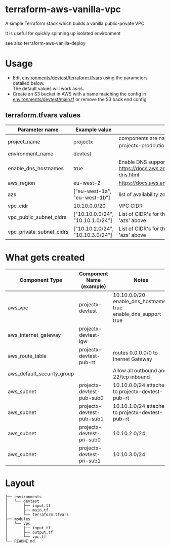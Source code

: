# terraform-aws-vanilla-vpc
A simple Terraform stack which builds a vanilla public-private VPC

It is useful for quickly spinning up isolated environment

see also terraform-aws-vanilla-deploy

# Usage 
* Edit [environments/devtest/terraform.tfvars](environments/devtest/terraform.tfvars)
using the parameters detailed below.  
The default values will work as-is.
* Create an S3 bucket in AWS with a name matching the config in
[environments/devtest/main.tf](environments/devtest/main.tf) or remove the S3 back end config

## terraform.tfvars values
| Parameter name           | Example value                    | Notes                                                                                       |
|--------------------------|----------------------------------|---------------------------------------------------------------------------------------------|
| project_name             | projectx                         | components are named ${project_name}-${environment_name}-<component> e.g. projectx-prodcution-pri-sub1                        |
| environment_name         | devtest                          |                                                                                             |
| enable_dns_hostnames     | true                             | Enable DNS support as # https://docs.aws.amazon.com/AmazonVPC/latest/UserGuide/vpc-dns.html |
| aws_region               | eu-west-2                        | https://docs.aws.amazon.com/general/latest/gr/rande.html                                    |
| azs                      | ["eu-west-1a", "eu-west-1b"]     | list of availability zones to deploy subnets into                                           |
| vpc_cidr                 | 10.10.0.0/20                     | VPC CIDR                                                                                    |
| vpc_public_subnet_cidrs  | ["10.10.0.0/24", "10.10.1.0/24"] | List of CIDR's for the public subnets.  Length must be the same as 'azs' above              |
| vpc_private_subnet_cidrs | ["10.10.2.0/24", "10.10.3.0/24"] | List of CIDR's for the private subnets. Length must be the same as 'azs' above              |


# What gets created
| Component Type             | Component Name (example)  | Notes
|----------------------------|---------------------------|-----------------------------------------------------------------|
| aws_vpc                    | projectx-devtest          |  10.10.0.0/20 enable_dns_hostnames true enable_dns_support true |
| aws_internet_gateway       | projectx-devtest-igw      |                                                                 |
| aws_route_table            | projectx-devtest-pub-rt   | routes 0.0.0.0/0 to Inernet Gateway                             |
| aws_default_security_group |                           | Allow all outbound and 22/tcp inbound                           |
| aws_subnet                 | projectx-devtest-pub-sub0 | 10.10.0.0/24 attaches to projectx-devtest-pub-rt                |
| aws_subnet                 | projectx-devtest-pub-sub1 | 10.10.1.0/24 attaches to projectx-devtest-pub-rt                |
| aws_subnet                 | projectx-devtest-pri-sub0 | 10.10.2.0/24 |
| aws_subnet                 | projectx-devtest-pri-sub1 | 10.10.3.0/24 | 

# Layout
```
├── environments
│   └── devtest
│       ├── input.tf
│       ├── main.tf
│       └── terraform.tfvars
├── modules
│   └── vpc
│       ├── input.tf
│       ├── output.tf
│       └── vpc.tf
└── README.md
```
